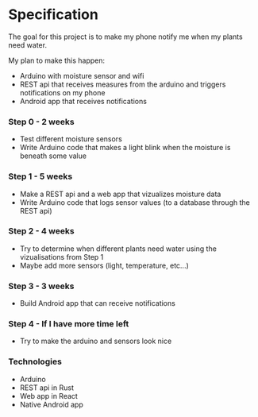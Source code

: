 # Specification
The goal for this project is to make my phone notify me when my plants need water.

My plan to make this happen:

- Arduino with moisture sensor and wifi
- REST api that receives measures from the arduino and triggers notifications on my phone
- Android app that receives notifications


### Step 0 - 2 weeks
- Test different moisture sensors
- Write Arduino code that makes a light blink when the moisture is beneath some value


### Step 1 - 5 weeks
- Make a REST api and a web app that vizualizes moisture data
- Write Arduino code that logs sensor values (to a database through the REST api)


### Step 2 - 4 weeks
- Try to determine when different plants need water using the vizualisations from Step 1
- Maybe add more sensors (light, temperature, etc...)


### Step 3 - 3 weeks
- Build Android app that can receive notifications


### Step 4 - If I have more time left
- Try to make the arduino and sensors look nice


### Technologies
- Arduino
- REST api in Rust
- Web app in React
- Native Android app
